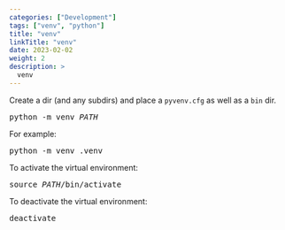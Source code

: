 ```yaml
---
categories: ["Development"]
tags: ["venv", "python"]
title: "venv"
linkTitle: "venv"
date: 2023-02-02
weight: 2
description: >
  venv
---
```


Create a dir (and any subdirs) and place a `pyvenv.cfg` as well as a `bin` dir.
<pre>python -m venv <var>PATH</var></pre>

For example:
<pre>python -m venv .venv</pre>

To activate the virtual environment:
<pre>source <var>PATH</var>/bin/activate</pre>

To deactivate the virtual environment:
<pre>deactivate</pre>